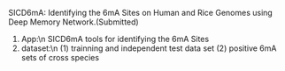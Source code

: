 SICD6mA: Identifying the 6mA Sites on Human and Rice Genomes using Deep Memory Network.(Submitted)

1. App:\n
   SICD6mA tools for identifying the 6mA Sites
2. dataset:\n
   (1) trainning and independent test data set
   (2) positive 6mA sets of cross species
